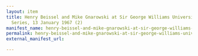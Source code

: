 ```yaml
---
layout: item
title: Henry Beissel and Mike Gnarowski at Sir George Williams University, The Poetry
  Series, 13 January 1967 (2)
manifest_name: henry-beissel-and-mike-gnarowski-at-sir-george-williams-university-the-poetry-series-13-january-1967-2-
permalink: henry-beissel-and-mike-gnarowski-at-sir-george-williams-university-the-poetry-series-13-january-1967-2-
external_manifest_url: 

---
```

<!-- Add an essay or interpretive material below this line,
using HTML or markdown.  Do not modify this file above this line -->
